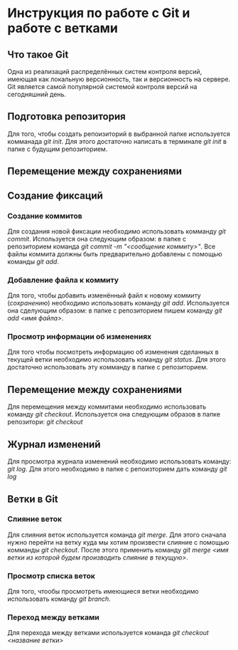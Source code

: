 # Инструкция по работе с Git и работе с ветками

## Что такое Git

Одна из реализаций распределённых систем контроля версий, имеющая как локальную версионность, так и версионность на сервере. Git является самой популярной системой контроля версий на сегодняшний день.  

## Подготовка репозитория

Для того, чтобы создать репоизиторий в выбранной папке используется комманада *git init*.
Для этого достаточно написать в терминале *git init* в папке с будущим репозиторием.

## Перемещение между сохранениями

## Создание фиксаций

### Создание коммитов

Для создания новой фиксации необходимо использовать комманду *git commit*. Используется она следующим образом: в папке с репозиторием    команда *git commit -m "<сообщение коммиту>"*.
Все файлы коммита должны быть предварительно добавлены с помощью команды *git add*.


### Добавление файла к коммиту

Для того, чтобы добавить изменённый файл к новому коммиту (*сохранению*) необходимо использовать команду *git add*. Используется она сделующим образом: в папке с репозиторием пишем команду *git add <имя файла>*.  

### Просмотр информации об изменениях

Для того чтобы посмотреть информацию об изменения сделанных в текущей ветки необходимо использовать команду *git status*. Для этого достаточно использовать эту комманду в папке с репозиторием.

## Перемещение между сохранениями

Для перемещения между коммитами необходимо использовать команду *git checkout*. Используется она следующим образов в папке репозитори: *git checkout <ID numder>*

## Журнал изменений

Для просмотра журнала изменений необходимо использовать команду: *git log*. Для этого необходимо в папке с репоизторием дать команду *git log*

## Ветки в Git

### Слияние веток

Для слияния веток используется команда *git merge*. Для этого сначала нужно перейти на ветку куда мы хотим произвести слияние с помощью комманды *git checkout*. После этого применить команду *git merge <имя ветки из которой будем производить слияние в текущую>*.

### Просмотр списка веток

Для того, чтообы просмотреть имеющиеся ветки необходимо использовать команду *git branch*.

### Переход между ветками
  
Для перехода между ветками используется команда *git checkout <название ветки>*
  
